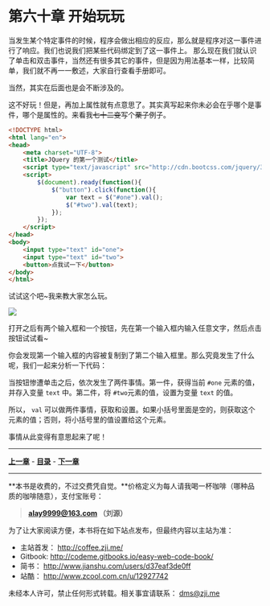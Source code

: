 第六十章 开始玩玩
===

当发生某个特定事件的时候，程序会做出相应的反应，那么就是程序对这一事件进行了响应。我们也说我们把某些代码绑定到了这一事件上。
那么现在我们就认识了单击和双击事件，当然还有很多其它的事件，但是因为用法基本一样，比较简单，我们就不再一一敷述，大家自行查看手册即可。

当然，其实在后面也是会不断涉及的。

 这不好玩！但是，再加上属性就有点意思了。其实真写起来你未必会在乎哪个是事件，哪个是属性的。来看我~~七十二变~~写个~~栗子~~例子。

```html
<!DOCTYPE html>
<html lang="en">
<head>
    <meta charset="UTF-8">
    <title>JQuery 的第一个测试</title>
    <script type="text/javascript" src="http://cdn.bootcss.com/jquery/3.0.0/jquery.min.js"></script>
    <script>
        $(document).ready(function(){
            $("button").click(function(){
                var text = $("#one").val();
                $("#two").val(text);
            });
        });
    </script>
</head>
<body>
    <input type="text" id="one">
    <input type="text" id="two">
    <button>点我试一下</button>
</body>
</html>
```

试试这个吧~我来教大家怎么玩。

![](http://coffee.zji.me/imgs/60-1.jpg)

打开之后有两个输入框和一个按钮，先在第一个输入框内输入任意文字，然后点击按钮试试看~

你会发现第一个输入框的内容被复制到了第二个输入框里。那么究竟发生了什么呢，我们一起来分析一下代码：

当按钮惨遭单击之后，依次发生了两件事情。第一件，获得当前 `#one` 元素的值，并存入变量 `text` 中。第二件，将 `#two`元素的值，设置为变量 `text` 的值。

所以， `val` 可以做两件事情，获取和设置。如果小括号里面是空的，则获取这个元素的值；否则，将小括号里的值设置给这个元素。

事情从此变得有意思起来了呢！

---

[**上一章**](chapter59) - [**目录**](index) - [**下一章**](chapter61)

---

**本书是收费的，不过交费凭自觉。**价格定义为每人请我喝一杯咖啡（哪种品质的咖啡随意），支付宝账号：

> **alay9999@163.com  （刘源）**

为了让大家阅读方便，本书将在如下站点发布，但最终内容以主站为准：

* 主站首发： http://coffee.zji.me/
* Gitbook: http://codeme.gitbooks.io/easy-web-code-book/
* 简书： http://www.jianshu.com/users/d37eaf3de0ff
* 站酷： http://www.zcool.com.cn/u/12927742

未经本人许可，禁止任何形式转载。相关事宜请联系： dms@zji.me